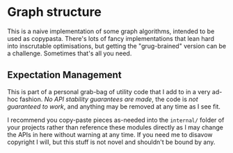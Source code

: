 # Graph structure

This is a naive implementation of some graph algorithms, intended to be used as
copypasta. There's lots of fancy implementations that lean hard into inscrutable
optimisations, but getting the "grug-brained" version can be a challenge.
Sometimes that's all you need.


## Expectation Management

This is part of a personal grab-bag of utility code that I add to in a very
ad-hoc fashion. *No API stability guarantees are made*, the code is *not
guaranteed to work*, and anything may be removed at any time as I see fit.

I recommend you copy-paste pieces as-needed into the `internal/` folder of your
projects rather than reference these modules directly as I may change the APIs
in here without warning at any time. If you need me to disavow copyright I will,
but this stuff is not novel and shouldn't be bound by any.
